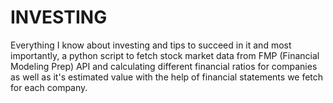# INVESTING

Everything I know about investing and tips to succeed in it and most importantly, a python script to fetch stock market data from FMP (Financial Modeling Prep) API and calculating different financial ratios for companies as well as it's estimated value with the help of financial statements we fetch for each company.
